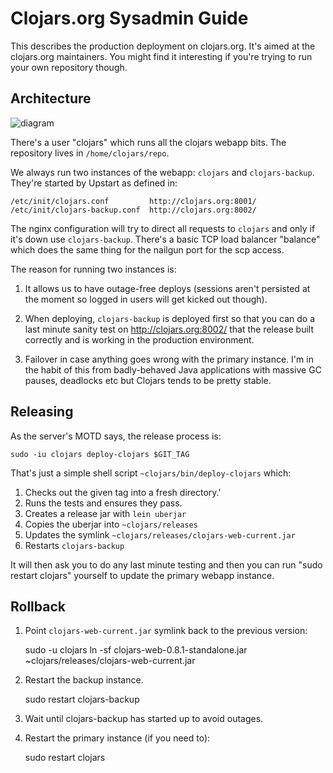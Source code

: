 Clojars.org Sysadmin Guide
==========================

This describes the production deployment on clojars.org.  It's aimed
at the clojars.org maintainers.  You might find it interesting if
you're trying to run your own repository though.

Architecture
------------

![diagram](https://raw.github.com/ato/clojars-web/master/doc/architecture.png)

There's a user "clojars" which runs all the clojars webapp bits.  The
repository lives in `/home/clojars/repo`.

We always run two instances of the webapp: `clojars` and
`clojars-backup`.  They're started by Upstart as defined in:

    /etc/init/clojars.conf         http://clojars.org:8001/
    /etc/init/clojars-backup.conf  http://clojars.org:8002/

The nginx configuration will try to direct all requests to `clojars` and
only if it's down use `clojars-backup`.  There's a basic TCP load
balancer "balance" which does the same thing for the nailgun port for
the scp access.

The reason for running two instances is:

1. It allows us to have outage-free deploys (sessions aren't persisted
   at the moment so logged in users will get kicked out though).

2. When deploying, `clojars-backup` is deployed first so that you can do
   a last minute sanity test on http://clojars.org:8002/ that the 
   release built correctly and is working in the production environment.

3. Failover in case anything goes wrong with the primary instance. I'm
   in the habit of this from badly-behaved Java applications with
   massive GC pauses, deadlocks etc but Clojars tends to be pretty
   stable.

Releasing
---------

As the server's MOTD says, the release process is:

    sudo -iu clojars deploy-clojars $GIT_TAG

That's just a simple shell script `~clojars/bin/deploy-clojars` which:

1. Checks out the given tag into a fresh directory.'
2. Runs the tests and ensures they pass.
3. Creates a release jar with `lein uberjar`
4. Copies the uberjar into `~clojars/releases`
5. Updates the symlink `~clojars/releases/clojars-web-current.jar`
6. Restarts `clojars-backup`

It will then ask you to do any last minute testing and then you can
run "sudo restart clojars" yourself to update the primary webapp
instance.

Rollback
--------

1. Point `clojars-web-current.jar` symlink back to the previous
   version:

   sudo -u clojars ln -sf clojars-web-0.8.1-standalone.jar ~clojars/releases/clojars-web-current.jar

2. Restart the backup instance.

   sudo restart clojars-backup

3. Wait until clojars-backup has started up to avoid outages.

4. Restart the primary instance (if you need to):

   sudo restart clojars
